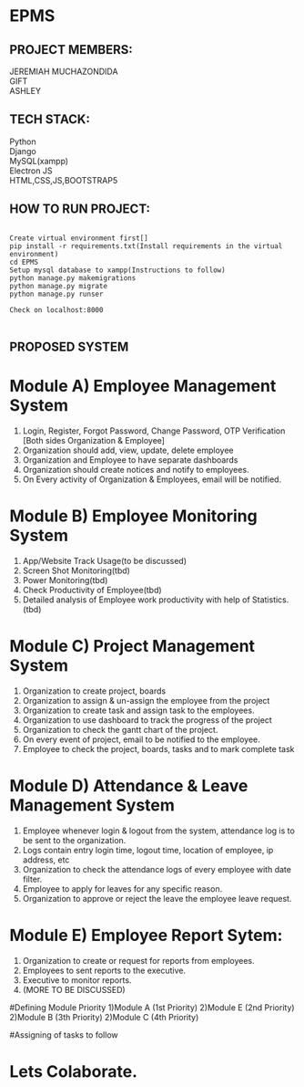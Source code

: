 # EPMS

## PROJECT MEMBERS:
JEREMIAH MUCHAZONDIDA <br/>
GIFT <br/>
ASHLEY <br/>

## TECH STACK:

Python <br/>
Django <br/>
MySQL(xampp) <br/>
Electron JS <br/>
HTML,CSS,JS,BOOTSTRAP5

## HOW TO RUN PROJECT:
<pre>
<code>
Create virtual environment first[]
pip install -r requirements.txt(Install requirements in the virtual environment)
cd EPMS
Setup mysql database to xampp(Instructions to follow)
python manage.py makemigrations
python manage.py migrate
python manage.py runser

Check on localhost:8000
</code>
</pre>

## PROPOSED SYSTEM
# Module A) Employee Management System
1) Login, Register, Forgot Password, Change Password, OTP Verification [Both sides Organization & Employee]
2) Organization should add, view, update, delete employee
3) Organization and Employee to have separate dashboards
4) Organization should create notices and notify to employees.
5) On Every activity of Organization & Employees, email will be notified.

# Module B) Employee Monitoring System
1) App/Website Track Usage(to be discussed)
2) Screen Shot Monitoring(tbd)
3) Power Monitoring(tbd)
4) Check Productivity of Employee(tbd)
5) Detailed analysis of Employee work productivity with help of Statistics.(tbd)


# Module C) Project Management System
1) Organization to create project, boards
2) Organization to assign & un-assign the employee from the project
3) Organization to create task and assign task to the employees.
4) Organization to use dashboard to track the progress of the project
5) Organization to check the gantt chart of the project.
6) On every event of project, email to be notified to the employee.
7) Employee to check the project, boards, tasks and to mark complete task


# Module D) Attendance & Leave Management System 
1) Employee whenever login & logout from the system, attendance log is to be sent to the organization.
2) Logs contain entry login time, logout time, location of employee, ip address, etc
3) Organization to check the attendance logs of every employee with date filter.
4) Employee to apply for leaves for any specific reason.
5) Organization to approve or reject the leave the employee leave request.


# Module E) Employee Report Sytem:
1) Organization to create or request for reports from employees.
2) Employees to sent reports to the executive.
3) Executive to monitor reports.
4) (MORE TO BE DISCUSSED)

#Defining Module Priority 
1)Module A (1st Priority)
2)Module E (2nd Priority)
2)Module B (3th Priority)
2)Module C (4th Priority)

#Assigning of tasks to follow

# Lets Colaborate.